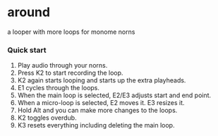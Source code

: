 # around
a looper with more loops for monome norns

### Quick start
1. Play audio through your norns. 
2. Press K2 to start recording the loop. 
3. K2 again starts looping and starts up the extra playheads.
4. E1 cycles through the loops.
5. When the main loop is selected, E2/E3 adjusts start and end point.
6. When a micro-loop is selected, E2 moves it. E3 resizes it.
7. Hold Alt and you can make more changes to the loops.
8. K2 toggles overdub.
9. K3 resets everything including deleting the main loop.
